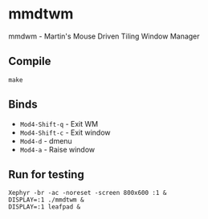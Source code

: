 # mmdtwm
mmdwm - Martin's Mouse Driven Tiling Window Manager

## Compile
```
make
```

## Binds
* `Mod4-Shift-q` - Exit WM
* `Mod4-Shift-c` - Exit window
* `Mod4-d` - dmenu
* `Mod4-a` - Raise window

## Run for testing
```
Xephyr -br -ac -noreset -screen 800x600 :1 &
DISPLAY=:1 ./mmdtwm &
DISPLAY=:1 leafpad &
```

